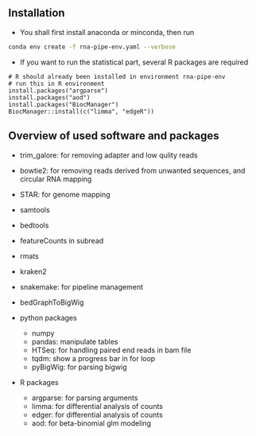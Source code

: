 ## Installation

- You shall first install anaconda or minconda, then run

```bash
conda env create -f rna-pipe-env.yaml --verbose
```

- If you want to run the statistical part, several R packages are required

```{R}
# R should already been installed in environment rna-pipe-env
# run this in R environment
install.packages("argparse")
install.packages("aod")
install.packages("BiocManager")
BiocManager::install(c("limma", "edgeR"))
```

## Overview of used software and packages

- trim_galore: for removing adapter and low qulity reads
- bowtie2: for removing reads derived from unwanted sequences, and circular RNA mapping
- STAR: for genome mapping
- samtools
- bedtools
- featureCounts in subread
- rmats
- kraken2
- snakemake: for pipeline management
- bedGraphToBigWig

- python packages
  - numpy
  - pandas: manipulate tables
  - HTSeq: for handling paired end reads in bam file
  - tqdm: show a progress bar in for loop
  - pyBigWig: for parsing bigwig

- R packages
  - argparse: for parsing arguments
  - limma: for differential analysis of counts
  - edger: for differential analysis of counts
  - aod: for beta-binomial glm modeling

